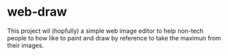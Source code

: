 web-draw
========

This project wil (hopfully) a simple web image editor to help non-tech people to how like to paint and draw by reference to take the maximun from their images.
